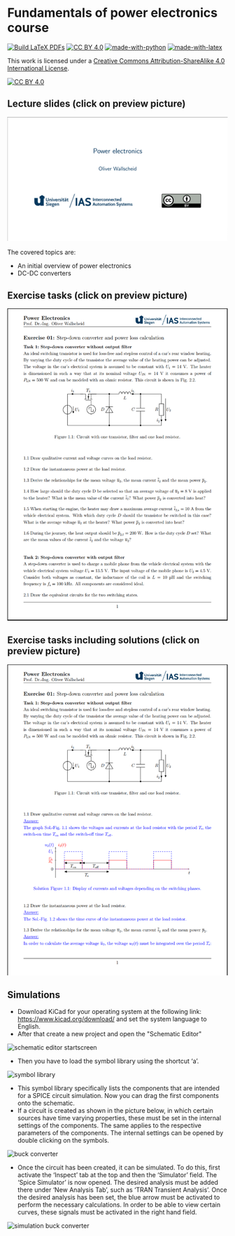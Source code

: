 # Fundamentals of power electronics course
[![Build LaTeX PDFs](https://github.com/IAS-Uni-Siegen/PE_course/actions/workflows/buildPDFs.yml/badge.svg?event=workflow_dispatch)](https://github.com/IAS-Uni-Siegen/PE_course/actions/workflows/buildPDFs.yml)
[![CC BY 4.0][cc-by-shield]][cc-by]
[![made-with-python](https://img.shields.io/badge/Made%20with-Python-1f425f.svg)](https://www.python.org/)
[![made-with-latex](https://img.shields.io/badge/Made%20with-LaTeX-1f425f.svg)](https://www.latex-project.org/)

This work is licensed under a
[Creative Commons Attribution-ShareAlike 4.0 International License][cc-by].

[![CC BY 4.0][cc-by-image]][cc-by]

[cc-by]: http://creativecommons.org/licenses/by/4.0/
[cc-by-image]: https://licensebuttons.net/l/by/4.0/88x31.png
[cc-by-shield]: https://img.shields.io/badge/License-CC%20BY%204.0-lightgrey.svg

## Lecture slides (click on preview picture)
<a href="https://ias-uni-siegen.github.io/EMD_course/lecture.pdf" target="_blank" class="image fit"><img src="misc/Lecture_preview.png" alt=""></a>

The covered topics are:
- An initial overview of power electronics
- DC-DC converters


## Exercise tasks (click on preview picture)
<a href="https://ias-uni-siegen.github.io/PE_course/exercise.pdf" target="_blank" class="image fit"><img src="misc/Exercise_preview.png" alt=""></a>

## Exercise tasks including solutions (click on preview picture)
<a href="https://ias-uni-siegen.github.io/PE_course/exercise_with_solution.pdf" target="_blank" class="image fit"><img src="misc/Exercise_with_solution_preview.png" alt=""></a>


## Simulations
- Download KiCad for your operating system at the following link: https://www.kicad.org/download/ and set the system language to English.
- After that create a new project and open the "Schematic Editor"
  
![schematic editor startscreen](https://github.com/user-attachments/assets/d8dc0eb6-3e88-41ce-b3b9-336a76bb9a16)

- Then you have to load the symbol library using the shortcut ‘a’.
  
![symbol library](https://github.com/user-attachments/assets/6b398c3d-81cf-4102-8923-367103336724)

- This symbol library specifically lists the components that are intended for a SPICE circuit simulation. Now you can drag the first components onto the schematic.
- If a circuit is created as shown in the picture below, in which certain sources have time varying properties, these must be set in the internal settings of the components. The same applies to the respective parameters of the components. The internal settings can be opened by double clicking on the symbols. 
  
![buck converter](https://github.com/user-attachments/assets/cfbf9be0-0957-4e0d-b04e-d2d52db9ca50)

- Once the circuit has been created, it can be simulated. To do this, first activate the ‘Inspect’ tab at the top and then the ‘Simulator’ field. The ‘Spice Simulator’ is now opened. The desired analysis must be added there under ‘New Analysis Tab’, such as ‘TRAN Transient Analysis’. Once the desired analysis has been set, the blue arrow must be activated to perform the necessary calculations. In order to be able to view certain curves, these signals must be activated in the right hand field.

![simulation buck converter](https://github.com/user-attachments/assets/2f699cac-79b3-4c94-8332-6910e940948d)


